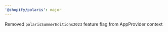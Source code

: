 ```yaml
---
'@shopify/polaris': major
---
```


Removed `polarisSummerEditions2023` feature flag from AppProvider context

